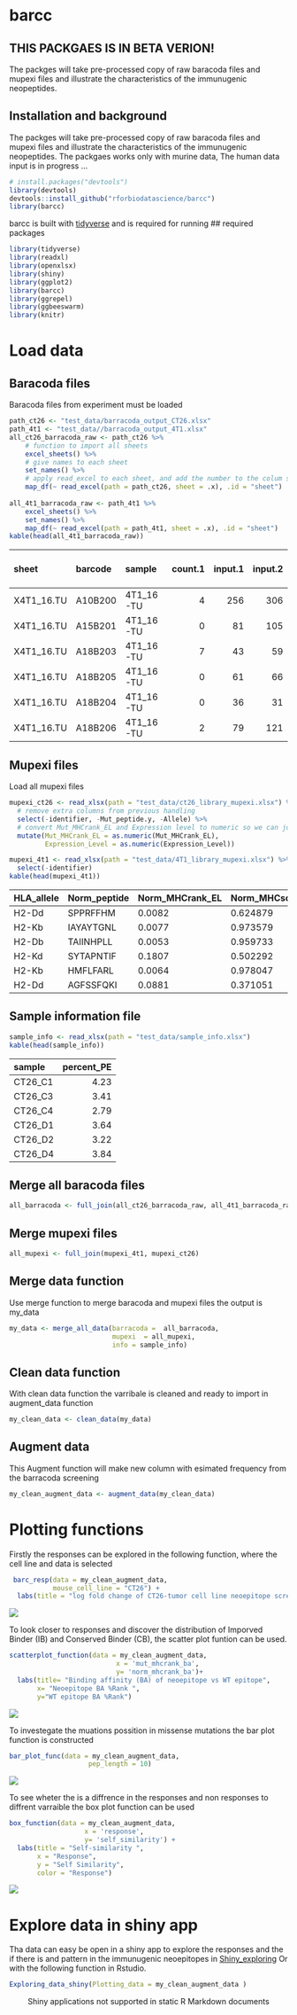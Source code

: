 barcc
================

<!-- README.md is generated from the README.Rmd file. Edit that file for updates -->

## THIS PACKGAES IS IN BETA VERION\!

The packges will take pre-processed copy of raw baracoda files and
mupexi files and illustrate the characteristics of the immunugenic
neopeptides.

## Installation and background

The packges will take pre-processed copy of raw baracoda files and
mupexi files and illustrate the characteristics of the immunugenic
neopeptides. The packgaes works only with murine data, The human data
input is in progress …

``` r
# install.packages("devtools")
library(devtools)
devtools::install_github("rforbiodatascience/barcc")
library(barcc)
```

barcc is built with [tidyverse](https://github.com/tidyverse/tidyverse)
and is required for running \#\# required packages

``` r
library(tidyverse)
library(readxl)
library(openxlsx)
library(shiny)
library(ggplot2)
library(barcc)
library(ggrepel)
library(ggbeeswarm)
library(knitr)
```

# Load data

## Baracoda files

Baracoda files from experiment must be loaded

``` r
path_ct26 <- "test_data/barracoda_output_CT26.xlsx"
path_4t1 <- "test_data//barracoda_output_4T1.xlsx"
all_ct26_barracoda_raw <- path_ct26 %>% 
    # function to import all sheets
    excel_sheets() %>% 
    # give names to each sheet
    set_names() %>% 
    # apply read_excel to each sheet, and add the number to the colum sheet
    map_df(~ read_excel(path = path_ct26, sheet = .x), .id = "sheet") 
  
all_4t1_barracoda_raw <- path_4t1 %>% 
    excel_sheets() %>% 
    set_names() %>% 
    map_df(~ read_excel(path = path_4t1, sheet = .x), .id = "sheet")
kable(head(all_4t1_barracoda_raw))
```

| sheet       | barcode | sample     | count.1 | input.1 | input.2 | input.3 | log\_fold\_change |         p | \-log10(p) | masked\_p (p = 1 if logFC \< 0) | \-log10(masked\_p) | count.normalised (edgeR) | input.normalised (edgeR) | Peptide.name | HLA   | Sequence    |
| :---------- | :------ | :--------- | ------: | ------: | ------: | ------: | ----------------: | --------: | ---------: | ------------------------------: | -----------------: | -----------------------: | -----------------------: | :----------- | :---- | :---------- |
| X4T1\_16.TU | A10B200 | 4T1\_16-TU |       4 |     256 |     306 |     243 |        \-1.302920 | 0.2192027 |  0.6591540 |                       1.0000000 |            0.00000 |                0.0112809 |                0.0278560 | 4T1\_1       | H-2Db | KTVFNSRFL   |
| X4T1\_16.TU | A15B201 | 4T1\_16-TU |       0 |      81 |     105 |      83 |        \-9.088002 | 0.0115297 |  1.9381811 |                       1.0000000 |            0.00000 |                0.0000000 |                0.0093040 | 4T1\_10      | H-2Db | STSIGSSTPM  |
| X4T1\_16.TU | A18B203 | 4T1\_16-TU |       7 |      43 |      59 |      47 |          1.615952 | 0.0897883 |  1.0467802 |                       0.0897883 |            1.04678 |                0.0364584 |                0.0118618 | 4T1\_100     | H-2Kd | AYVKKFSYQSI |
| X4T1\_16.TU | A18B205 | 4T1\_16-TU |       0 |      61 |      66 |      52 |        \-8.507643 | 0.0439994 |  1.3565535 |                       1.0000000 |            0.00000 |                0.0000000 |                0.0142728 | 4T1\_101     | H-2Kd | KYIIQAGQV   |
| X4T1\_16.TU | A18B204 | 4T1\_16-TU |       0 |      36 |      31 |      39 |        \-7.767225 | 0.0713457 |  1.1466323 |                       1.0000000 |            0.00000 |                0.0000000 |                0.0085468 | 4T1\_102     | H-2Kd | EYLTAKNMKL  |
| X4T1\_16.TU | A18B206 | 4T1\_16-TU |       2 |      79 |     121 |     115 |        \-1.269234 | 0.3793029 |  0.4210138 |                       1.0000000 |            0.00000 |                0.0104167 |                0.0251642 | 4T1\_103     | H-2Kd | YYFTMAQQP   |

## Mupexi files

Load all mupexi
files

``` r
mupexi_ct26 <- read_xlsx(path = "test_data/ct26_library_mupexi.xlsx") %>% 
  # remove extra columns from previous handling
  select(-identifier, -Mut_peptide.y, -Allele) %>% 
  # convert Mut_MHCrank_EL and Expression level to numeric so we can join both files
  mutate(Mut_MHCrank_EL = as.numeric(Mut_MHCrank_EL),
         Expression_Level = as.numeric(Expression_Level))

mupexi_4t1 <- read_xlsx(path = "test_data/4T1_library_mupexi.xlsx") %>% 
  select(-identifier)
kable(head(mupexi_4t1))
```

| HLA\_allele | Norm\_peptide | Norm\_MHCrank\_EL | Norm\_MHCscore\_EL | Norm\_MHCaffinity | Norm\_MHCrank\_BA | Norm\_MHCscore\_BA | Mut\_peptide | Mut\_MHCrank\_EL | Mut\_MHCscore\_EL | Mut\_MHCaffinity | Mut\_MHCrank\_BA | Mut\_MHCscore\_BA | Gene\_ID              | Transcript\_ID                              | Amino\_Acid\_Change | Allele\_Frequency | Mismatches | peptide\_position | Chr | Genomic\_Position | Protein\_position | Mutation\_Consequence | Gene\_Symbol | Cancer\_Driver\_Gene | Proteome\_Peptide\_Match | Expression\_Level | Mutant\_affinity\_score | Normal\_affinity\_score | Expression\_score  | priority\_Score | Self\_Similarity |
| :---------- | :------------ | :---------------- | :----------------- | :---------------- | :---------------- | :----------------- | :----------- | ---------------: | :---------------- | :--------------- | :--------------- | :---------------- | :-------------------- | :------------------------------------------ | :------------------ | :---------------- | :--------- | :---------------- | :-- | :---------------- | :---------------- | :-------------------- | :----------- | :------------------- | :----------------------- | ----------------: | :---------------------- | :---------------------- | :----------------- | :-------------- | :--------------- |
| H2-Dd       | SPPRFFHM      | 0.0082            | 0.624879           | 491.4             | 0.0452            | 0.427228           | SPPRFFYM     |           0.0084 | 0.616375          | 143.6            | 0.0132           | 0.540915          | MGP\_BALBcJ\_G0024183 | MGP\_BALBcJ\_T0049114,MGP\_BALBcJ\_T0049115 | H/Y                 | 0.525             | 1          | 7                 | 18  | 29046509          | 13,13             | M                     | Wdr33        | \-                   | No                       |        22.3967509 | 0.9999526549055792      | 0.9999527022247707      | 1.0                | 26              | 0.963257         |
| H2-Kb       | IAYAYTGNL     | 0.0077            | 0.973579           | 2.8               | 0.0072            | 0.903204           | IAYAYRGNL    |           0.0091 | 0.968819          | 2.9              | 0.0073           | 0.901354          | MGP\_BALBcJ\_G0030762 | MGP\_BALBcJ\_T0077749,MGP\_BALBcJ\_T0077750 | T/R                 | 0.179             | 1          | 6                 | 6   | 54019866          | 91,91             | M                     | Kbtbd2       | \-                   | No                       |        25.1951836 | 0.9999524889153081      | 0.9999528203159544      | 1.0                | 9               | 0.951350         |
| H2-Db       | TAIINHPLL     | 0.0053            | 0.959733           | 21.7              | 0.0098            | 0.7156             | TGIINHPLL    |           0.0111 | 0.911029          | 132.9            | 0.0664           | 0.548069          | MGP\_BALBcJ\_G0025205 | MGP\_BALBcJ\_T0052051                       | A/G                 | 0.500             | 1          | 2                 | 19  | 45414840          | 15                | M                     | Cfap43       | \-                   | No                       |        44.9245980 | 0.9999520114438829      | 0.9999533830625381      | 1.0                | 25              | 0.974213         |
| H2-Kd       | SYTAPNTIF     | 0.1807            | 0.502292           | 1298.5            | 1.0411            | 0.337423           | SYTAPNTIL    |           0.0129 | 0.871451          | 45.5             | 0.0598           | 0.647101          | MGP\_BALBcJ\_G0026922 | MGP\_BALBcJ\_T0059497,MGP\_BALBcJ\_T0059498 | F/L                 | 0.346             | 1          | 9                 | 2   | 171540148         | 269,215           | M                     | Gcnt7        | \-                   | No                       |         0.1187235 | 0.9999515776185053      | 0.9998879552318652      | 0.215301102252408  | 4               | 0.985810         |
| H2-Kb       | HMFLFARL      | 0.0064            | 0.978047           | 3.4               | 0.0085            | 0.885905           | HMFLFGRL     |           0.0203 | 0.94733           | 5.9              | 0.0133           | 0.836579          | MGP\_BALBcJ\_G0026916 | MGP\_BALBcJ\_T0059483                       | A/G                 | 0.467             | 1          | 6                 | 2   | 171330471         | 214               | M                     | Mc3r         | \-                   | No                       |         0.1588522 | 0.9999497525243818      | 0.9999531259750578      | 0.2532216695531489 | 6               | 0.965400         |
| H2-Dd       | AGFSSFQKI     | 0.0881            | 0.371051           | 12894.2           | 2.6668            | 0.125256           | AGFSSFQKL    |           0.0267 | 0.465965          | 10559.4          | 1.8413           | 0.143719          | MGP\_BALBcJ\_G0031040 | MGP\_BALBcJ\_T0079002                       | I/L                 | 0.483             | 1          | 9                 | 6   | 90823751          | 1826              | M                     | Adamts9      | \-                   | No                       |         2.3905895 | 0.9999481186865968      | 0.9999294769199811      | 0.9863617148770685 | 24              | 0.992681         |

## Sample information file

``` r
sample_info <- read_xlsx(path = "test_data/sample_info.xlsx")
kable(head(sample_info))
```

| sample   | percent\_PE |
| :------- | ----------: |
| CT26\_C1 |        4.23 |
| CT26\_C3 |        3.41 |
| CT26\_C4 |        2.79 |
| CT26\_D1 |        3.64 |
| CT26\_D2 |        3.22 |
| CT26\_D4 |        3.84 |

## Merge all baracoda files

``` r
all_barracoda <- full_join(all_ct26_barracoda_raw, all_4t1_barracoda_raw)
```

## Merge mupexi files

``` r
all_mupexi <- full_join(mupexi_4t1, mupexi_ct26) 
```

## Merge data function

Use merge function to merge baracoda and mupexi files the output is
my\_data

``` r
my_data <- merge_all_data(barracoda =  all_barracoda,
                          mupexi  = all_mupexi,
                          info = sample_info)
```

## Clean data function

With clean data function the varribale is cleaned and ready to import in
augment\_data function

``` r
my_clean_data <- clean_data(my_data)
```

## Augment data

This Augment function will make new column with esimated frequency from
the barracoda screening

``` r
my_clean_augment_data <- augment_data(my_clean_data)
```

# Plotting functions

Firstly the responses can be explored in the following function, where
the cell line and data is selected

``` r
 barc_resp(data = my_clean_augment_data,
           mouse_cell_line = "CT26") +
  labs(title = "log fold change of CT26-tumor cell line neoepitope screen")
```

![](README-barra_response_plot-1.png)<!-- -->

To look closer to responses and discover the distribution of Imporved
Binder (IB) and Conserved Binder (CB), the scatter plot funtion can be
used.

``` r
scatterplot_function(data = my_clean_augment_data,
                           x = 'mut_mhcrank_ba', 
                           y= 'norm_mhcrank_ba')+
  labs(title= "Binding affinity (BA) of neoepitope vs WT epitope",
       x= "Neoepitope BA %Rank ",
       y="WT epitope BA %Rank")
```

![](README-scatter_plot-1.png)<!-- -->

To investegate the muations possition in missense mutations the bar plot
function is constructed

``` r
bar_plot_func(data = my_clean_augment_data,
                    pep_length = 10)
```

![](README-bar_plot-1.png)<!-- -->

To see wheter the is a diffrence in the responses and non responses to
diffrent varraible the box plot function can be used

``` r
box_function(data = my_clean_augment_data, 
                   x = 'response',
                   y= 'self_similarity') +
  labs(title = "Self-similarity ", 
       x = "Response", 
       y = "Self Similarity",
       color = "Response")
```

![](README-box_plot-1.png)<!-- -->

# Explore data in shiny app

Tha data can easy be open in a shiny app to explore the responses and
the if there is and pattern in the immunugenic neoepitopes in
[Shiny\_exploring](https://annie-borch.shinyapps.io/exploring_data/) Or
with the following function in
Rstudio.

``` r
Exploring_data_shiny(Plotting_data = my_clean_augment_data )
```

<!--html_preserve-->

<div class="muted well" style="width: 100% ; height: 400px ; text-align: center; box-sizing: border-box; -moz-box-sizing: border-box; -webkit-box-sizing: border-box;">

Shiny applications not supported in static R Markdown documents

</div>

<!--/html_preserve-->
